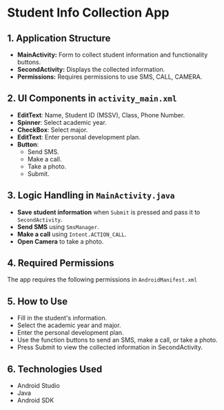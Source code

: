 # Student Info Collection App

## 1. Application Structure
- **MainActivity:** Form to collect student information and functionality buttons.
- **SecondActivity:** Displays the collected information.
- **Permissions:** Requires permissions to use SMS, CALL, CAMERA.

## 2. UI Components in `activity_main.xml`
- **EditText**: Name, Student ID (MSSV), Class, Phone Number.
- **Spinner**: Select academic year.
- **CheckBox**: Select major.
- **EditText**: Enter personal development plan.
- **Button**:
  - Send SMS.
  - Make a call.
  - Take a photo.
  - Submit.

## 3. Logic Handling in `MainActivity.java`
- **Save student information** when `Submit` is pressed and pass it to `SecondActivity`.
- **Send SMS** using `SmsManager`.
- **Make a call** using `Intent.ACTION_CALL`.
- **Open Camera** to take a photo.

## 4. Required Permissions
The app requires the following permissions in `AndroidManifest.xml`

## 5. How to Use
- Fill in the student's information.
- Select the academic year and major.
- Enter the personal development plan.
- Use the function buttons to send an SMS, make a call, or take a photo.
- Press Submit to view the collected information in SecondActivity.

## 6. Technologies Used
- Android Studio
- Java
- Android SDK
